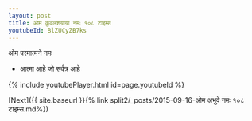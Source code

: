 ```yaml
---
layout: post
title: ओम कुवलशयाया नमः १०८ टाइम्स
youtubeId: BlZUCyZB7ks
---
```

 
 
 ओम परमात्मने नमः  
 
 -  आत्मा आहे जो सर्वत्र आहे 
 
  
 
  
 
 
 
 
 
 


{% include youtubePlayer.html id=page.youtubeId %}
 
[Next]({{ site.baseurl }}{% link  split2/_posts/2015-09-16-ओम अभुवे नमः १०८ टाइम्स.md%})
 
